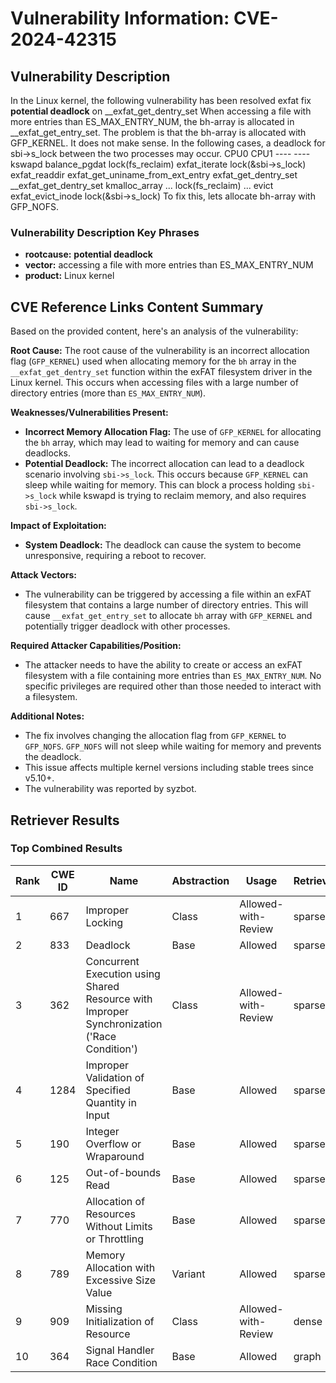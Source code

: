 # Vulnerability Information: CVE-2024-42315

## Vulnerability Description
In the Linux kernel, the following vulnerability has been resolved exfat fix **potential deadlock** on __exfat_get_dentry_set When accessing a file with more entries than ES_MAX_ENTRY_NUM, the bh-array is allocated in __exfat_get_entry_set. The problem is that the bh-array is allocated with GFP_KERNEL. It does not make sense. In the following cases, a deadlock for sbi->s_lock between the two processes may occur. CPU0 CPU1 ---- ---- kswapd balance_pgdat lock(fs_reclaim) exfat_iterate lock(&sbi->s_lock) exfat_readdir exfat_get_uniname_from_ext_entry exfat_get_dentry_set __exfat_get_dentry_set kmalloc_array ... lock(fs_reclaim) ... evict exfat_evict_inode lock(&sbi->s_lock) To fix this, lets allocate bh-array with GFP_NOFS.

### Vulnerability Description Key Phrases
- **rootcause:** **potential deadlock**
- **vector:** accessing a file with more entries than ES_MAX_ENTRY_NUM
- **product:** Linux kernel

## CVE Reference Links Content Summary
Based on the provided content, here's an analysis of the vulnerability:

**Root Cause:**
The root cause of the vulnerability is an incorrect allocation flag (`GFP_KERNEL`) used when allocating memory for the `bh` array in the `__exfat_get_dentry_set` function within the exFAT filesystem driver in the Linux kernel. This occurs when accessing files with a large number of directory entries (more than `ES_MAX_ENTRY_NUM`).

**Weaknesses/Vulnerabilities Present:**
- **Incorrect Memory Allocation Flag:** The use of `GFP_KERNEL` for allocating the `bh` array, which may lead to waiting for memory and can cause deadlocks.
- **Potential Deadlock:** The incorrect allocation can lead to a deadlock scenario involving `sbi->s_lock`. This occurs because `GFP_KERNEL` can sleep while waiting for memory. This can block a process holding `sbi->s_lock` while kswapd is trying to reclaim memory, and also requires `sbi->s_lock`.

**Impact of Exploitation:**
- **System Deadlock:** The deadlock can cause the system to become unresponsive, requiring a reboot to recover.

**Attack Vectors:**
- The vulnerability can be triggered by accessing a file within an exFAT filesystem that contains a large number of directory entries. This will cause `__exfat_get_entry_set` to allocate `bh` array with `GFP_KERNEL` and potentially trigger deadlock with other processes.

**Required Attacker Capabilities/Position:**
- The attacker needs to have the ability to create or access an exFAT filesystem with a file containing more entries than `ES_MAX_ENTRY_NUM`. No specific privileges are required other than those needed to interact with a filesystem.

**Additional Notes:**
- The fix involves changing the allocation flag from `GFP_KERNEL` to `GFP_NOFS`. `GFP_NOFS` will not sleep while waiting for memory and prevents the deadlock.
- This issue affects multiple kernel versions including stable trees since v5.10+.
- The vulnerability was reported by syzbot.

## Retriever Results

### Top Combined Results

| Rank | CWE ID | Name | Abstraction | Usage  | Retrievers | Individual Scores |
|------|--------|------|-------------|-------|------------|-------------------|
| 1 | 667 | Improper Locking | Class | Allowed-with-Review | sparse | 0.545 |
| 2 | 833 | Deadlock | Base | Allowed | sparse | 0.497 |
| 3 | 362 | Concurrent Execution using Shared Resource with Improper Synchronization ('Race Condition') | Class | Allowed-with-Review | sparse | 0.394 |
| 4 | 1284 | Improper Validation of Specified Quantity in Input | Base | Allowed | sparse | 0.385 |
| 5 | 190 | Integer Overflow or Wraparound | Base | Allowed | sparse | 0.381 |
| 6 | 125 | Out-of-bounds Read | Base | Allowed | sparse | 0.378 |
| 7 | 770 | Allocation of Resources Without Limits or Throttling | Base | Allowed | sparse | 0.374 |
| 8 | 789 | Memory Allocation with Excessive Size Value | Variant | Allowed | sparse | 0.370 |
| 9 | 909 | Missing Initialization of Resource | Class | Allowed-with-Review | dense | 0.473 |
| 10 | 364 | Signal Handler Race Condition | Base | Allowed | graph | 0.002 |

